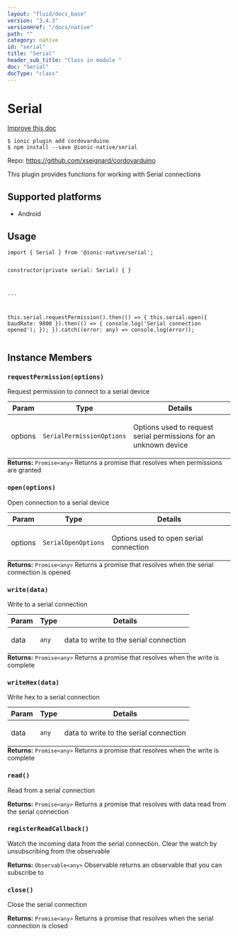 ```yaml
---
layout: "fluid/docs_base"
version: "3.4.3"
versionHref: "/docs/native"
path: ""
category: native
id: "serial"
title: "Serial"
header_sub_title: "Class in module "
doc: "Serial"
docType: "class"
---
```


<h1 class="api-title">Serial</h1>

<a class="improve-v2-docs" href="http://github.com/driftyco/ionic-native/edit/master/src/@ionic-native/plugins/serial/index.ts#L14">
  Improve this doc
</a>






<pre><code class="nohighlight">$ ionic plugin add cordovarduino
$ npm install --save @ionic-native/serial
</code></pre>
<p>Repo:
  <a href="https://github.com/xseignard/cordovarduino">
    https://github.com/xseignard/cordovarduino
  </a>
</p>


<p>This plugin provides functions for working with Serial connections</p>




<h2>Supported platforms</h2>
<ul>
  <li>Android</li>
</ul>






<h2>Usage</h2>
<pre><code>import { Serial } from &#39;@ionic-native/serial&#39;;

constructor(private serial: Serial) { }

...

this.serial.requestPermission().then(() =&gt; {
  this.serial.open({
    baudRate: 9800
  }).then(() =&gt; {
    console.log(&#39;Serial connection opened&#39;);
  });
}).catch((error: any) =&gt; console.log(error));
</code></pre>








<h2>Instance Members</h2>
<h3><a class="anchor" name="requestPermission" href="#requestPermission"></a><code>requestPermission(options)</code></h3>




Request permission to connect to a serial device

<table class="table param-table" style="margin:0;">
  <thead>
  <tr>
    <th>Param</th>
    <th>Type</th>
    <th>Details</th>
  </tr>
  </thead>
  <tbody>
  <tr>
    <td>
      options</td>
    <td>
      <code>SerialPermissionOptions</code>
    </td>
    <td>
      <p>Options used to request serial permissions for an unknown device</p>
</td>
  </tr>
  </tbody>
</table>

<div class="return-value" markdown="1">
  <i class="icon ion-arrow-return-left"></i>
  <b>Returns:</b> <code>Promise&lt;any&gt;</code> Returns a promise that resolves when permissions are granted
</div><h3><a class="anchor" name="open" href="#open"></a><code>open(options)</code></h3>


Open connection to a serial device

<table class="table param-table" style="margin:0;">
  <thead>
  <tr>
    <th>Param</th>
    <th>Type</th>
    <th>Details</th>
  </tr>
  </thead>
  <tbody>
  <tr>
    <td>
      options</td>
    <td>
      <code>SerialOpenOptions</code>
    </td>
    <td>
      <p>Options used to open serial connection</p>
</td>
  </tr>
  </tbody>
</table>

<div class="return-value" markdown="1">
  <i class="icon ion-arrow-return-left"></i>
  <b>Returns:</b> <code>Promise&lt;any&gt;</code> Returns a promise that resolves when the serial connection is opened
</div><h3><a class="anchor" name="write" href="#write"></a><code>write(data)</code></h3>


Write to a serial connection

<table class="table param-table" style="margin:0;">
  <thead>
  <tr>
    <th>Param</th>
    <th>Type</th>
    <th>Details</th>
  </tr>
  </thead>
  <tbody>
  <tr>
    <td>
      data</td>
    <td>
      <code>any</code>
    </td>
    <td>
      <p>data to write to the serial connection</p>
</td>
  </tr>
  </tbody>
</table>

<div class="return-value" markdown="1">
  <i class="icon ion-arrow-return-left"></i>
  <b>Returns:</b> <code>Promise&lt;any&gt;</code> Returns a promise that resolves when the write is complete
</div><h3><a class="anchor" name="writeHex" href="#writeHex"></a><code>writeHex(data)</code></h3>


Write hex to a serial connection

<table class="table param-table" style="margin:0;">
  <thead>
  <tr>
    <th>Param</th>
    <th>Type</th>
    <th>Details</th>
  </tr>
  </thead>
  <tbody>
  <tr>
    <td>
      data</td>
    <td>
      <code>any</code>
    </td>
    <td>
      <p>data to write to the serial connection</p>
</td>
  </tr>
  </tbody>
</table>

<div class="return-value" markdown="1">
  <i class="icon ion-arrow-return-left"></i>
  <b>Returns:</b> <code>Promise&lt;any&gt;</code> Returns a promise that resolves when the write is complete
</div><h3><a class="anchor" name="read" href="#read"></a><code>read()</code></h3>


Read from a serial connection



<div class="return-value" markdown="1">
  <i class="icon ion-arrow-return-left"></i>
  <b>Returns:</b> <code>Promise&lt;any&gt;</code> Returns a promise that resolves with data read from the serial connection
</div><h3><a class="anchor" name="registerReadCallback" href="#registerReadCallback"></a><code>registerReadCallback()</code></h3>




Watch the incoming data from the serial connection. Clear the watch by unsubscribing from the observable



<div class="return-value" markdown="1">
  <i class="icon ion-arrow-return-left"></i>
  <b>Returns:</b> <code>Observable&lt;any&gt;</code> Observable returns an observable that you can subscribe to
</div><h3><a class="anchor" name="close" href="#close"></a><code>close()</code></h3>


Close the serial connection



<div class="return-value" markdown="1">
  <i class="icon ion-arrow-return-left"></i>
  <b>Returns:</b> <code>Promise&lt;any&gt;</code> Returns a promise that resolves when the serial connection is closed
</div>





